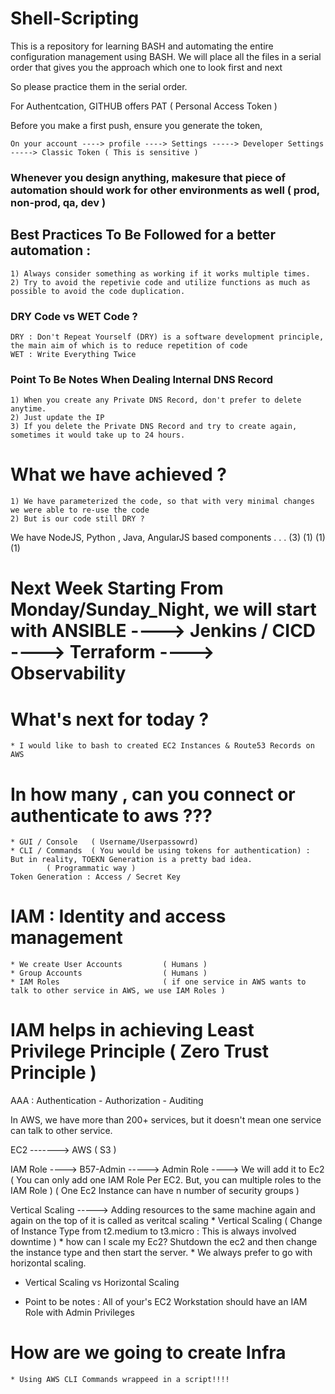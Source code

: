 # Shell-Scripting

This is a repository for learning BASH and automating the entire configuration management using BASH.
We will place all the files in a serial order that gives you the approach which one to look first and next

So please practice them in the serial order.

For Authentcation, GITHUB offers PAT ( Personal Access Token )

Before you make a first push, ensure you generate the token, 

    On your account ----> profile ----> Settings -----> Developer Settings -----> Classic Token ( This is sensitive )


### Whenever you design anything, makesure that piece of automation should work for other environments as well ( prod, non-prod, qa, dev )

## Best Practices To Be Followed for a better automation :

    1) Always consider something as working if it works multiple times.
    2) Try to avoid the repetivie code and utilize functions as much as possible to avoid the code duplication.



### DRY Code vs WET Code ?

    DRY : Don't Repeat Yourself (DRY) is a software development principle, the main aim of which is to reduce repetition of code
    WET : Write Everything Twice


### Point To Be Notes When Dealing Internal DNS Record 

    1) When you create any Private DNS Record, don't prefer to delete anytime.
    2) Just update the IP
    3) If you delete the Private DNS Record and try to create again, sometimes it would take up to 24 hours.

# What we have achieved ?
    1) We have parameterized the code, so that with very minimal changes we were able to re-use the code
    2) But is our code still DRY ?



We have   NodeJS, Python , Java, AngularJS based components . . .
           (3)     (1)      (1)    (1)

# Next Week Starting From Monday/Sunday_Night, we will start with ANSIBLE ----> Jenkins / CICD ----> Terraform ----> Observability


# What's next for today ?
    * I would like to bash to created EC2 Instances & Route53 Records on AWS 


# In how many , can you connect or authenticate to aws ???

    * GUI / Console   ( Username/Userpassowrd)
    * CLI / Commands  ( You would be using tokens for authentication) : But in reality, TOEKN Generation is a pretty bad idea.
            ( Programmatic way )
    Token Generation : Access / Secret Key


# IAM : Identity and access management 
    * We create User Accounts         ( Humans )
    * Group Accounts                  ( Humans )
    * IAM Roles                       ( if one service in AWS wants to talk to other service in AWS, we use IAM Roles )

# IAM helps in achieving Least Privilege Principle ( Zero Trust Principle )

AAA  : Authentication - Authorization - Auditing

In AWS, we have more than 200+ services, but it doesn't mean one service can talk to other service.

EC2 ------->  AWS ( S3 )


IAM Role ----> B57-Admin  -----> Admin Role ----> We will add it to Ec2 
( You can only add one IAM Role Per EC2. But, you can multiple roles to the IAM Role )
( One Ec2 Instance can have n number of security groups )

Vertical Scaling -----> Adding resources to the same machine again and again on the top of it is called as veritcal scaling 
    * Vertical Scaling ( Change of Instance Type from t2.medium to t3.micro : This is always involved downtime ) 
    * how can I scale my Ec2?  Shutdown the ec2 and then change the instance type and then start the server. 
    * We always prefer to go with horizontal scaling.

* Vertical Scaling vs Horizontal Scaling

* Point to be notes : 
    All of your's EC2 Workstation should have an IAM Role with Admin Privileges

# How are we going to create Infra 

    * Using AWS CLI Commands wrappeed in a script!!!!

